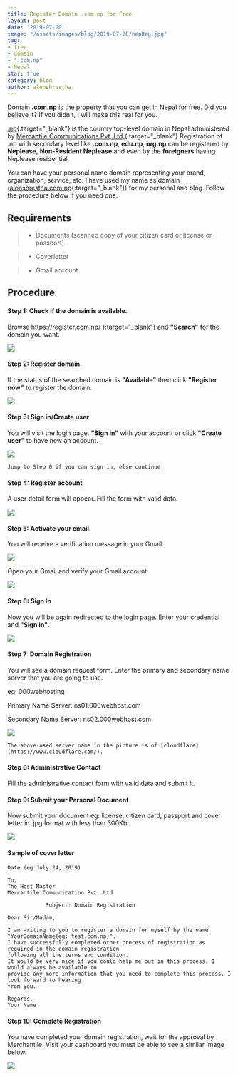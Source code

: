 ```yaml
---
title: Register Domain .com.np for Free
layout: post
date: '2019-07-20'
image: "/assets/images/blog/2019-07-20/nepReg.jpg"
tag:
- free
- domain
- ".com.np"
- Nepal
star: true
category: blog
author: alonshrestha
---
```


Domain **.com.np** is the property that you can get in Nepal for free. Did you believe it? If you didn't, I will make this real for you.

[.np](https://en.wikipedia.org/wiki/.np){:target="_blank"} is the country top-level domain in Nepal administered by [Mercantile Communications Pvt. Ltd.](http://mos.com.np/){:target="_blank"} Registration of .np with secondary level like **.com.np**, **edu.np**, **org.np** can be registered by **Neplease**, **Non-Resident Neplease** and even by the **foreigners** having Neplease residential.  

You can have your personal name domain representing your brand, organization, service, etc. I have used my name as domain ([alonshrestha.com.np](http://alonshrestha.com.np/){:target="_blank"}) for my personal and blog. Follow the procedure below if you need one.

## Requirements
 
 > - Documents (scanned copy of your citizen card or license or passport)

  > -  Coverletter
 
   > - Gmail account

## Procedure

#### **Step 1:** Check if the domain is available.

Browse [https://register.com.np/ ](https://register.com.np/ ){:target="_blank"} and **"Search"** for the domain you want.

![](/assets/images/blog/2019-07-20/img1.png)

#### **Step 2:** Register domain.
 
If the status of the searched domain is **"Available"** then click **"Register now"** to register the domain.

![](/assets/images/blog/2019-07-20/img2.png)

#### **Step 3:** Sign in/Create user

You will visit the login page. **"Sign in"** with your account or click **"Create user"** to have new an account.

![](/assets/images/blog/2019-07-20/img3.png)

```
Jump to Step 6 if you can sign in, else continue.
```

#### **Step 4:** Register account

A user detail form will appear. Fill the form with valid data.

![](/assets/images/blog/2019-07-20/img4.png)

#### **Step 5:** Activate your email.

You will receive a verification message in your Gmail.

![](/assets/images/blog/2019-07-20/img5.png)

Open your Gmail and verify your Gmail account.

![](/assets/images/blog/2019-07-20/img11.png)


#### **Step 6:** Sign In

Now you will be again redirected to the login page. Enter your credential and **"Sign in"**.

![](/assets/images/blog/2019-07-20/img6.png)

#### **Step 7:** Domain Registration

You will see a domain request form. Enter the primary and secondary name server that you are going to use.

eg: 000webhosting

Primary Name Server: ns01.000webhost.com

Secondary Name Server: ns02.000webhost.com

![](/assets/images/blog/2019-07-20/img7.png)

```
The above-used server name in the picture is of [cloudflare](https://www.cloudflare.com/).
```

#### **Step 8:** Administrative Contact

Fill the administrative contact form with valid data and submit it.

#### **Step 9:** Submit your Personal Document

Now submit your document eg: license, citizen card, passport and cover letter in .jpg format with less than 300Kb.

![](/assets/images/blog/2019-07-20/img9.png)

#### Sample of cover letter

	Date (eg:July 24, 2019)

	To,
	The Host Master
	Mercantile Communication Pvt. Ltd
	
				Subject: Domain Registration

	Dear Sir/Madam,

	I am writing to you to register a domain for myself by the name "YourDomainName(eg: test.com.np)".
	I have successfully completed other process of registration as required in the domain registration
	following all the terms and condition.
	It would be very nice if you could help me out in this process. I would always be available to
	provide any more information that you need to complete this process. I look forward to hearing
	from you.

	Regards,
	Your Name

#### **Step 10:** Complete Registration

You have completed your domain registration, wait for the approval by Merchantile. Visit your dashboard you must be able to see a similar image below.  

![](/assets/images/blog/2019-07-20/img10.png)